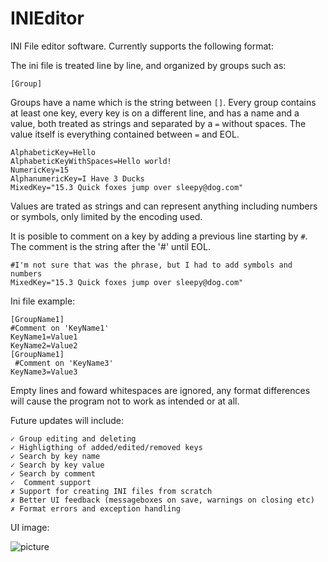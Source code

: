 # INIEditor
 INI File editor software. Currently supports the following format:
 
 The ini file is treated line by line, and organized by groups such as:
 
 `[Group]`
 
 Groups have a name which is the string between `[]`. Every group contains at least one key, every key is on a different line, and has a name and a value, both treated as strings and separated by a `=` without spaces. The value itself is everything contained between `=` and EOL. 
  
  ```
  AlphabeticKey=Hello
  AlphabeticKeyWithSpaces=Hello world!
  NumericKey=15
  AlphanumericKey=I Have 3 Ducks
  MixedKey="15.3 Quick foxes jump over sleepy@dog.com"
  ```
  Values are trated as strings and can represent anything including numbers or symbols, only limited by the encoding used.
 
It is posible to comment on a key by adding a previous line starting by `#`. The comment is the string after the '#' until EOL.

```
#I'm not sure that was the phrase, but I had to add symbols and numbers
MixedKey="15.3 Quick foxes jump over sleepy@dog.com"
```
 
 Ini file example:
 ```
 [GroupName1]
 #Comment on 'KeyName1'
 KeyName1=Value1
 KeyName2=Value2
 [GroupName1]
  #Comment on 'KeyName3'
 KeyName3=Value3
 ```

Empty lines and foward whitespaces are ignored, any format differences will cause the program not to work as intended or at all.

Future updates will include:
```
✓ Group editing and deleting
✓ Highligthing of added/edited/removed keys
✓ Search by key name
✓ Search by key value
✓ Search by comment
✓  Comment support
✗ Support for creating INI files from scratch
✗ Better UI feedback (messageboxes on save, warnings on closing etc)
✗ Format errors and exception handling
````

UI image:

![picture](img/1.png)
